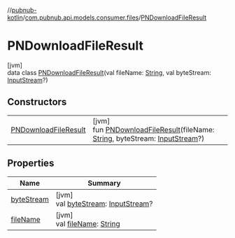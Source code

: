 //[pubnub-kotlin](../../../index.md)/[com.pubnub.api.models.consumer.files](../index.md)/[PNDownloadFileResult](index.md)

# PNDownloadFileResult

[jvm]\
data class [PNDownloadFileResult](index.md)(val fileName: [String](https://kotlinlang.org/api/latest/jvm/stdlib/kotlin/-string/index.html), val byteStream: [InputStream](https://docs.oracle.com/javase/8/docs/api/java/io/InputStream.html)?)

## Constructors

| | |
|---|---|
| [PNDownloadFileResult](-p-n-download-file-result.md) | [jvm]<br>fun [PNDownloadFileResult](-p-n-download-file-result.md)(fileName: [String](https://kotlinlang.org/api/latest/jvm/stdlib/kotlin/-string/index.html), byteStream: [InputStream](https://docs.oracle.com/javase/8/docs/api/java/io/InputStream.html)?) |

## Properties

| Name | Summary |
|---|---|
| [byteStream](byte-stream.md) | [jvm]<br>val [byteStream](byte-stream.md): [InputStream](https://docs.oracle.com/javase/8/docs/api/java/io/InputStream.html)? |
| [fileName](file-name.md) | [jvm]<br>val [fileName](file-name.md): [String](https://kotlinlang.org/api/latest/jvm/stdlib/kotlin/-string/index.html) |
